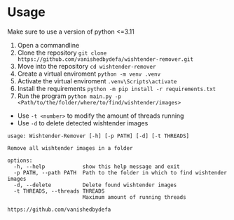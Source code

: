 # Usage
Make sure to use a version of python <=3.11

1. Open a commandline
2. Clone the repository `git clone https://github.com/vanishedbydefa/wishtender-remover.git`
3. Move into the repository `cd wishtender-remover`
4. Create a virtual enviroment `python -m venv .venv`
5. Activate the virtual enviroment `.venv\Scripts\activate`
6. Install the requirements `python -m pip install -r requirements.txt`
7. Run the program `python main.py -p <Path/to/the/folder/where/to/find/wishtender/images>`
  * Use `-t <number>` to modify the amount of threads running
  * Use `-d` to delete detected wishtender images

```
usage: Wishtender-Remover [-h] [-p PATH] [-d] [-t THREADS]

Remove all wishtender images in a folder

options:
  -h, --help            show this help message and exit
  -p PATH, --path PATH  Path to the folder in which to find wishtender images
  -d, --delete          Delete found wishtender images
  -t THREADS, --threads THREADS
                        Maximum amount of running threads

https://github.com/vanishedbydefa
```
